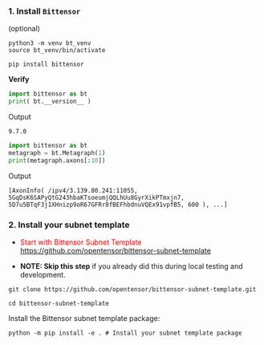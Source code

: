 

### 1. Install `Bittensor`
(optional)
``` 
python3 -m venv bt_venv
source bt_venv/bin/activate
```

```
pip install bittensor
```

**Verify**
``` python
import bittensor as bt
print( bt.__version__ )
```
Output
```
9.7.0

```

``` python
import bittensor as bt
metagraph = bt.Metagraph(1)
print(metagraph.axons[:10])
```

Output
```
[AxonInfo( /ipv4/3.139.80.241:11055, 5GqDsK6SAPyQtG243hbaKTsoeumjQQLhUu8GyrXikPTmxjn7, 5D7u5BTqF3j1XHnizp9oR67GFRr8fBEFhbdnuVQEx91vpfB5, 600 ), ...]

```

### 2. Install your subnet template
- <spin style="color:red">Start with Bittensor Subnet Template</spin>
https://github.com/opentensor/bittensor-subnet-template

- **NOTE: Skip this step** if you already did this during local testing and development.
```
git clone https://github.com/opentensor/bittensor-subnet-template.git 
```

```
cd bittensor-subnet-template
```

Install the Bittensor subnet template package:
```
python -m pip install -e . # Install your subnet template package
```



